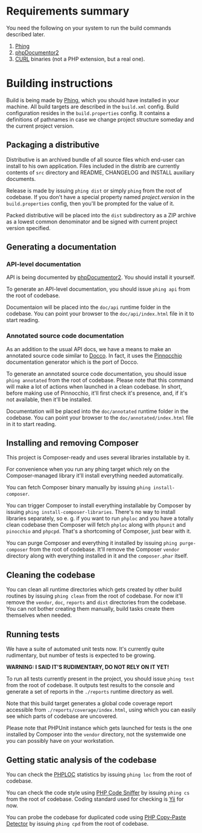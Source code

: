 # Requirements summary

You need the following on your system to run the build commands described later.

1. [Phing](http://www.phing.info/)
2. [phpDocumentor2](http://www.phpdoc.org/)
3. [CURL](http://curl.haxx.se/) binaries (not a PHP extension, but a real one).

# Building instructions

Build is being made by [Phing](http://www.phing.info), which you should have installed in your machine.
All build targets are described in the `build.xml` config.
Build configuration resides in the `build.properties` config.
It contains a definitions of pathnames in case we change project structure someday and the current project version.

## Packaging a distributive

Distributive is an archived bundle of all source files which end-user can install to his own application.
Files included in the distrib are currently contents of `src` directory and README, CHANGELOG and INSTALL
auxiliary documents.

Release is made by issuing `phing dist` or simply `phing` from the root of codebase.
If you don't have a special property named _project.version_ in the `build.properties` config,
then you'll be prompted for the value of it.

Packed distributive will be placed into the `dist` subdirectory as a ZIP archive as a lowest common denominator
and be signed with current project version specified.

## Generating a documentation

### API-level documentation

API is being documented by [phpDocumentor2](http://www.phpdoc.org/). You should install it yourself.

To generate an API-level documentation, you should issue `phing api` from the root of codebase.

Documentaion will be placed into the `doc/api` runtime folder in the codebase.
You can point your browser to the `doc/api/index.html` file in it to start reading.

### Annotated source code documentation

As an addition to the usual API docs, we have a means to make an annotated source code similar to [Docco](http://jashkenas.github.io/docco/).
In fact, it uses the [Pinnocchio](https://github.com/ncuesta/pinocchio) documentation generator which is the port of Docco.

To generate an annotated source code documentation, you should issue `phing annotated` from the root of codebase.
Please note that this command will make a lot of actions when launched in a clean codebase.
In short, before making use of Pinnocchio, it'll first check it's presence, and, if it's not available, then it'll be installed.

Documentation will be placed into the `doc/annotated` runtime folder in the codebase.
You can point your browser to the `doc/annotated/index.html` file in it to start reading.

## Installing and removing Composer

This project is Composer-ready and uses several libraries installable by it.

For convenience when you run any phing target which rely on the Composer-managed library it'll install everything needed automatically.

You can fetch Composer binary manually by issuing `phing install-composer`.

You can trigger Composer to install everything installable by Composer by issuing `phing install-composer-libraries`.
There's no way to install libraries separately, so e. g. if you want to run `phploc` and you have a totally clean codebase then Composer will fetch
`phploc` along with `phpunit` and `pinocchio` and `phpcpd`.
That's a shortcoming of Composer, just bear with it.

You can purge Composer and everything it installed by issuing `phing purge-composer` from the root of codebase.
It'll remove the Composer `vendor` directory along with everything installed in it and the `composer.phar` itself.

## Cleaning the codebase

You can clean all runtime directories which gets created by other build routines by issuing `phing clean` from the root of codebase.
For now it'll remove the `vendor`, `doc`, `reports` and `dist` directories from the codebase.
You can not bother creating them manually, build tasks create them themselves when needed.

## Running tests

We have a suite of automated unit tests now.
It's currently quite rudimentary, but number of tests is expected to be growing.

**WARNING: I SAID IT'S RUDIMENTARY, DO NOT RELY ON IT YET!**

To run all tests currently present in the project, you should issue `phing test` from the root of codebase.
It outputs test results to the console and generate a set of reports in the `./reports` runtime directory as well.

Note that this build target generates a global code coverage report accessible from `./reports/coverage/index.html`,
using which you can easily see which parts of codebase are uncovered.

Please note that PHPUnit instance which gets launched for tests is the one installed by Composer into the `vendor` directory,
not the systemwide one you can possibly have on your workstation.

## Getting static analysis of the codebase

You can check the [PHPLOC](https://github.com/sebastianbergmann/phploc) statistics by issuing `phing loc` from the root of codebase.

You can check the code style using [PHP Code Sniffer](https://github.com/squizlabs/PHP_CodeSniffer) by issuing `phing cs` from the root of codebase.
Coding standard used for checking is [Yii](https://github.com/Ardem/yii-coding-standard) for now.

You can probe the codebase for duplicated code using [PHP Copy-Paste Detector](https://github.com/sebastianbergmann/phpcpd) by issuing `phing cpd` from the root of codebase.
